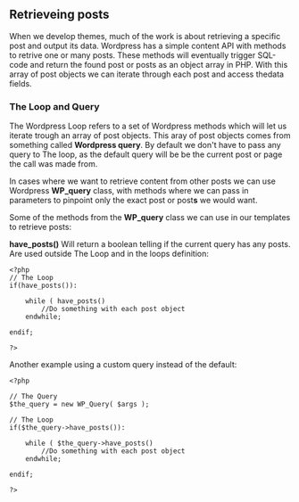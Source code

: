 
## Retrieveing posts
When we develop themes, much of the work is about retrieving a specific post and output its data. Wordpress has a simple content API with methods to retrive one or many posts. These methods will eventually trigger SQL-code and return the found post or posts as an object array in PHP. With this array of post objects we can iterate through each post and access thedata fields. 

### The Loop and Query
The Wordpress Loop refers to a set of Wordpress methods which will let us iterate trough an array of post objects. This aray of post objects comes from something called **Wordpress query**. By default we don't have to pass any query to The loop, as the default query will be be the current post or page the call was made from.

In cases where we want to retrieve content from other posts we can use Wordpress **WP_query** class, with methods where we can pass in parameters to pinpoint only the exact post or post**s** we would want.

Some of the methods from the **WP_query** class we can use in our templates to retrieve posts:

**have_posts()** 
Will return a boolean telling if the current query has any posts. Are used outside The Loop and in the loops definition:

```
<?php 
// The Loop
if(have_posts()):

    while ( have_posts()
        //Do something with each post object
    endwhile;
    
endif;

?>
```

Another example using a custom query instead of the default:

```
<?php 

// The Query
$the_query = new WP_Query( $args );

// The Loop
if($the_query->have_posts()):

    while ( $the_query->have_posts()
        //Do something with each post object
    endwhile;
    
endif;

?>
```

